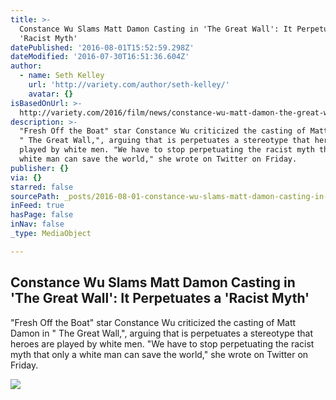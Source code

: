 ```yaml
---
title: >-
  Constance Wu Slams Matt Damon Casting in 'The Great Wall': It Perpetuates a
  'Racist Myth'
datePublished: '2016-08-01T15:52:59.298Z'
dateModified: '2016-07-30T16:51:36.604Z'
author:
  - name: Seth Kelley
    url: 'http://variety.com/author/seth-kelley/'
    avatar: {}
isBasedOnUrl: >-
  http://variety.com/2016/film/news/constance-wu-matt-damon-the-great-wall-racist-myth-1201827119/
description: >-
  "Fresh Off the Boat" star Constance Wu criticized the casting of Matt Damon in
  " The Great Wall,", arguing that is perpetuates a stereotype that heroes are
  played by white men. "We have to stop perpetuating the racist myth that only a
  white man can save the world," she wrote on Twitter on Friday.
publisher: {}
via: {}
starred: false
sourcePath: _posts/2016-08-01-constance-wu-slams-matt-damon-casting-in-the-great-wall-i.md
inFeed: true
hasPage: false
inNav: false
_type: MediaObject

---
```

<article style=""><h1>Constance Wu Slams Matt Damon Casting in 'The Great Wall': It Perpetuates a 'Racist Myth'</h1><p>"Fresh Off the Boat" star Constance Wu criticized the casting of Matt Damon in " The Great Wall,", arguing that is perpetuates a stereotype that heroes are played by white men. "We have to stop perpetuating the racist myth that only a white man can save the world," she wrote on Twitter on Friday.</p><img src="https://pmcvariety.files.wordpress.com/2016/07/mattdamon.png?w=670&amp;h=377&amp;crop=1" /></article>